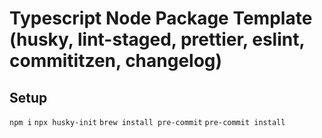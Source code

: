 # Typescript Node Package Template (husky, lint-staged, prettier, eslint, commititzen, changelog)

## Setup

`npm i`
`npx husky-init`
`brew install pre-commit`
`pre-commit install`
